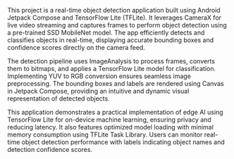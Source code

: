 This project is a real-time object detection application built using Android Jetpack Compose and TensorFlow Lite (TFLite). It leverages CameraX for live video streaming and captures frames to perform object detection using a pre-trained SSD MobileNet model. The app efficiently detects and classifies objects in real-time, displaying accurate bounding boxes and confidence scores directly on the camera feed.

The detection pipeline uses ImageAnalysis to process frames, converts them to bitmaps, and applies a TensorFlow Lite model for classification. Implementing YUV to RGB conversion ensures seamless image preprocessing. The bounding boxes and labels are rendered using Canvas in Jetpack Compose, providing an intuitive and dynamic visual representation of detected objects.

This application demonstrates a practical implementation of edge AI using TensorFlow Lite for on-device machine learning, ensuring privacy and reducing latency. It also features optimized model loading with minimal memory consumption using TFLite Task Library. Users can monitor real-time object detection performance with labels indicating object names and detection confidence scores.
